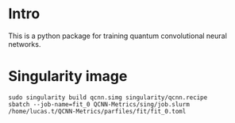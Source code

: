 # Intro

This is a python package for training quantum convolutional neural networks.

# Singularity image

```
sudo singularity build qcnn.simg singularity/qcnn.recipe
sbatch --job-name=fit_0 QCNN-Metrics/sing/job.slurm /home/lucas.t/QCNN-Metrics/parfiles/fit/fit_0.toml
```